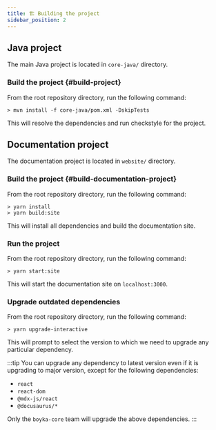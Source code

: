 ```yaml
---
title: 🏗️ Building the project
sidebar_position: 2
---
```


## Java project

The main Java project is located in `core-java/` directory.

### Build the project {#build-project}

From the root repository directory, run the following command:

```shell
> mvn install -f core-java/pom.xml -DskipTests
```

This will resolve the dependencies and run checkstyle for the project.

## Documentation project

The documentation project is located in `website/` directory.

### Build the project {#build-documentation-project}

From the root repository directory, run the following command:

```shell
> yarn install
> yarn build:site
```

This will install all dependencies and build the documentation site.

### Run the project

From the root repository directory, run the following command:

```shell
> yarn start:site
```

This will start the documentation site on `localhost:3000`.

### Upgrade outdated dependencies

From the root repository directory, run the following command:

```shell
> yarn upgrade-interactive
```

This will prompt to select the version to which we need to upgrade any particular dependency.

:::tip
You can upgrade any dependency to latest version even if it is upgrading to major version, except for the following dependencies:

- `react`
- `react-dom`
- `@mdx-js/react`
- `@docusaurus/*`

Only the `boyka-core` team will upgrade the above dependencies.
:::
